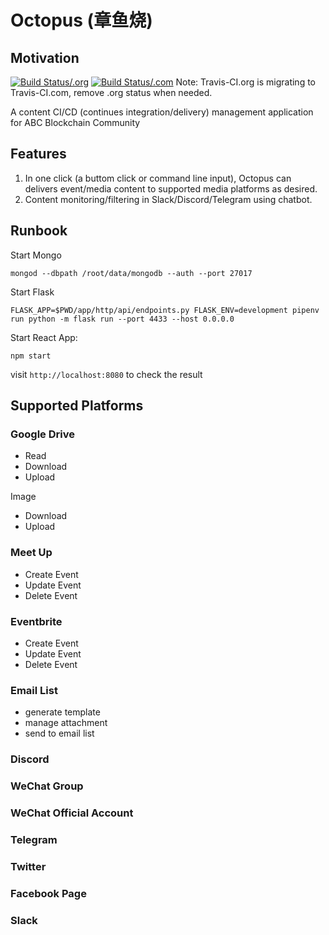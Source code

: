 # Octopus (章鱼烧)

## Motivation
[![Build Status/.org](https://travis-ci.org/abcfdn/Octopus.svg?branch=master)](https://travis-ci.org/abcfdn/Octopus)
[![Build Status/.com](https://travis-ci.com/abcfdn/Octopus.svg?branch=master)](https://travis-ci.com/abcfdn/Octopus)
Note: Travis-CI.org is migrating to Travis-CI.com, remove .org status when needed.

A content CI/CD (continues integration/delivery) management application for ABC Blockchain Community

## Features
1. In one click (a buttom click or command line input), Octopus can delivers event/media content to supported media platforms as desired.
2. Content monitoring/filtering in Slack/Discord/Telegram using chatbot.

## Runbook

Start Mongo

```
mongod --dbpath /root/data/mongodb --auth --port 27017
```

Start Flask

```
FLASK_APP=$PWD/app/http/api/endpoints.py FLASK_ENV=development pipenv run python -m flask run --port 4433 --host 0.0.0.0
```

Start React App:

```
npm start
```

visit `http://localhost:8080` to check the result

## Supported Platforms

### Google Drive

- Read
- Download
- Upload

Image

- Download
- Upload

### Meet Up

- Create Event
- Update Event
- Delete Event

### Eventbrite

- Create Event
- Update Event
- Delete Event

### Email List

- generate template
- manage attachment
- send to email list

### Discord

### WeChat Group

### WeChat Official Account

### Telegram

### Twitter

### Facebook Page

### Slack

